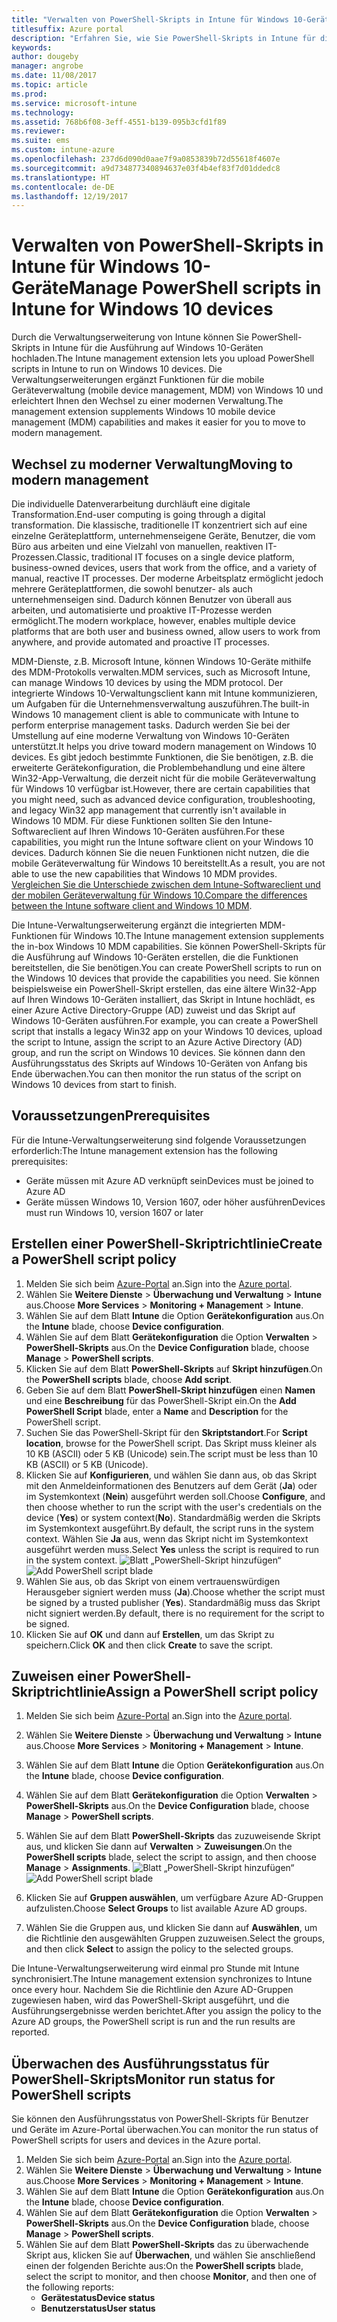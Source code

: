 ```yaml
---
title: "Verwalten von PowerShell-Skripts in Intune für Windows 10-Geräte"
titlesuffix: Azure portal
description: "Erfahren Sie, wie Sie PowerShell-Skripts in Intune für die Ausführung auf Windows 10-Geräten hochladen."
keywords: 
author: dougeby
manager: angrobe
ms.date: 11/08/2017
ms.topic: article
ms.prod: 
ms.service: microsoft-intune
ms.technology: 
ms.assetid: 768b6f08-3eff-4551-b139-095b3cfd1f89
ms.reviewer: 
ms.suite: ems
ms.custom: intune-azure
ms.openlocfilehash: 237d6d090d0aae7f9a0853839b72d55618f4607e
ms.sourcegitcommit: a9d734877340894637e03f4b4ef83f7d01ddedc8
ms.translationtype: HT
ms.contentlocale: de-DE
ms.lasthandoff: 12/19/2017
---
```

# <a name="manage-powershell-scripts-in-intune-for-windows-10-devices"></a><span data-ttu-id="59d6e-103">Verwalten von PowerShell-Skripts in Intune für Windows 10-Geräte</span><span class="sxs-lookup"><span data-stu-id="59d6e-103">Manage PowerShell scripts in Intune for Windows 10 devices</span></span>
<span data-ttu-id="59d6e-104">Durch die Verwaltungserweiterung von Intune können Sie PowerShell-Skripts in Intune für die Ausführung auf Windows 10-Geräten hochladen.</span><span class="sxs-lookup"><span data-stu-id="59d6e-104">The Intune management extension lets you upload PowerShell scripts in Intune to run on Windows 10 devices.</span></span> <span data-ttu-id="59d6e-105">Die Verwaltungserweiterungen ergänzt Funktionen für die mobile Geräteverwaltung (mobile device management, MDM) von Windows 10 und erleichtert Ihnen den Wechsel zu einer modernen Verwaltung.</span><span class="sxs-lookup"><span data-stu-id="59d6e-105">The management extension supplements Windows 10 mobile device management (MDM) capabilities and makes it easier for you to move to modern management.</span></span>

## <a name="moving-to-modern-management"></a><span data-ttu-id="59d6e-106">Wechsel zu moderner Verwaltung</span><span class="sxs-lookup"><span data-stu-id="59d6e-106">Moving to modern management</span></span>
<span data-ttu-id="59d6e-107">Die individuelle Datenverarbeitung durchläuft eine digitale Transformation.</span><span class="sxs-lookup"><span data-stu-id="59d6e-107">End-user computing is going through a digital transformation.</span></span> <span data-ttu-id="59d6e-108">Die klassische, traditionelle IT konzentriert sich auf eine einzelne Geräteplattform, unternehmenseigene Geräte, Benutzer, die vom Büro aus arbeiten und eine Vielzahl von manuellen, reaktiven IT-Prozessen.</span><span class="sxs-lookup"><span data-stu-id="59d6e-108">Classic, traditional IT focuses on a single device platform, business-owned devices, users that work from the office, and a variety of manual, reactive IT processes.</span></span> <span data-ttu-id="59d6e-109">Der moderne Arbeitsplatz ermöglicht jedoch mehrere Geräteplattformen, die sowohl benutzer- als auch unternehmenseigen sind. Dadurch können Benutzer von überall aus arbeiten, und automatisierte und proaktive IT-Prozesse werden ermöglicht.</span><span class="sxs-lookup"><span data-stu-id="59d6e-109">The modern workplace, however, enables multiple device platforms that are both user and business owned, allow users to work from anywhere, and provide automated and proactive IT processes.</span></span> 

<span data-ttu-id="59d6e-110">MDM-Dienste, z.B. Microsoft Intune, können Windows 10-Geräte mithilfe des MDM-Protokolls verwalten.</span><span class="sxs-lookup"><span data-stu-id="59d6e-110">MDM services, such as Microsoft Intune, can manage Windows 10 devices by using the MDM protocol.</span></span> <span data-ttu-id="59d6e-111">Der integrierte Windows 10-Verwaltungsclient kann mit Intune kommunizieren, um Aufgaben für die Unternehmensverwaltung auszuführen.</span><span class="sxs-lookup"><span data-stu-id="59d6e-111">The built-in Windows 10 management client is able to communicate with Intune to perform enterprise management tasks.</span></span> <span data-ttu-id="59d6e-112">Dadurch werden Sie bei der Umstellung auf eine moderne Verwaltung von Windows 10-Geräten unterstützt.</span><span class="sxs-lookup"><span data-stu-id="59d6e-112">It helps you drive toward modern management on Windows 10 devices.</span></span> <span data-ttu-id="59d6e-113">Es gibt jedoch bestimmte Funktionen, die Sie benötigen, z.B. die erweiterte Gerätekonfiguration, die Problembehandlung und eine ältere Win32-App-Verwaltung, die derzeit nicht für die mobile Geräteverwaltung für Windows 10 verfügbar ist.</span><span class="sxs-lookup"><span data-stu-id="59d6e-113">However, there are certain capabilities that you might need, such as advanced device configuration, troubleshooting, and legacy Win32 app management that currently isn't available in Windows 10 MDM.</span></span> <span data-ttu-id="59d6e-114">Für diese Funktionen sollten Sie den Intune-Softwareclient auf Ihren Windows 10-Geräten ausführen.</span><span class="sxs-lookup"><span data-stu-id="59d6e-114">For these capabilities, you might run the Intune software client on your Windows 10 devices.</span></span> <span data-ttu-id="59d6e-115">Dadurch können Sie die neuen Funktionen nicht nutzen, die die mobile Geräteverwaltung für Windows 10 bereitstellt.</span><span class="sxs-lookup"><span data-stu-id="59d6e-115">As a result, you are not able to use the new capabilities that Windows 10 MDM provides.</span></span> <span data-ttu-id="59d6e-116">[Vergleichen Sie die Unterschiede zwischen dem Intune-Softwareclient und der mobilen Geräteverwaltung für Windows 10.](https://docs.microsoft.com/intune-classic/deploy-use/pc-management-comparison)</span><span class="sxs-lookup"><span data-stu-id="59d6e-116">[Compare the differences between the Intune software client and Windows 10 MDM](https://docs.microsoft.com/intune-classic/deploy-use/pc-management-comparison).</span></span>

<span data-ttu-id="59d6e-117">Die Intune-Verwaltungserweiterung ergänzt die integrierten MDM-Funktionen für Windows 10.</span><span class="sxs-lookup"><span data-stu-id="59d6e-117">The Intune management extension supplements the in-box Windows 10 MDM capabilities.</span></span> <span data-ttu-id="59d6e-118">Sie können PowerShell-Skripts für die Ausführung auf Windows 10-Geräten erstellen, die die Funktionen bereitstellen, die Sie benötigen.</span><span class="sxs-lookup"><span data-stu-id="59d6e-118">You can create PowerShell scripts to run on the Windows 10 devices that provide the capabilities you need.</span></span> <span data-ttu-id="59d6e-119">Sie können beispielsweise ein PowerShell-Skript erstellen, das eine ältere Win32-App auf Ihren Windows 10-Geräten installiert, das Skript in Intune hochlädt, es einer Azure Active Directory-Gruppe (AD) zuweist und das Skript auf Windows 10-Geräten ausführen.</span><span class="sxs-lookup"><span data-stu-id="59d6e-119">For example, you can create a PowerShell script that installs a legacy Win32 app on your Windows 10 devices, upload the script to Intune, assign the script to an Azure Active Directory (AD) group, and run the script on Windows 10 devices.</span></span> <span data-ttu-id="59d6e-120">Sie können dann den Ausführungsstatus des Skripts auf Windows 10-Geräten von Anfang bis Ende überwachen.</span><span class="sxs-lookup"><span data-stu-id="59d6e-120">You can then monitor the run status of the script on Windows 10 devices from start to finish.</span></span>

## <a name="prerequisites"></a><span data-ttu-id="59d6e-121">Voraussetzungen</span><span class="sxs-lookup"><span data-stu-id="59d6e-121">Prerequisites</span></span>
<span data-ttu-id="59d6e-122">Für die Intune-Verwaltungserweiterung sind folgende Voraussetzungen erforderlich:</span><span class="sxs-lookup"><span data-stu-id="59d6e-122">The Intune management extension has the following prerequisites:</span></span>
- <span data-ttu-id="59d6e-123">Geräte müssen mit Azure AD verknüpft sein</span><span class="sxs-lookup"><span data-stu-id="59d6e-123">Devices must be joined to Azure AD</span></span>
- <span data-ttu-id="59d6e-124">Geräte müssen Windows 10, Version 1607, oder höher ausführen</span><span class="sxs-lookup"><span data-stu-id="59d6e-124">Devices must run Windows 10, version 1607 or later</span></span>

## <a name="create-a-powershell-script-policy"></a><span data-ttu-id="59d6e-125">Erstellen einer PowerShell-Skriptrichtlinie</span><span class="sxs-lookup"><span data-stu-id="59d6e-125">Create a PowerShell script policy</span></span> 
1. <span data-ttu-id="59d6e-126">Melden Sie sich beim [Azure-Portal](https://portal.azure.com) an.</span><span class="sxs-lookup"><span data-stu-id="59d6e-126">Sign into the [Azure portal](https://portal.azure.com).</span></span>
2. <span data-ttu-id="59d6e-127">Wählen Sie **Weitere Dienste** > **Überwachung und Verwaltung** > **Intune** aus.</span><span class="sxs-lookup"><span data-stu-id="59d6e-127">Choose **More Services** > **Monitoring + Management** > **Intune**.</span></span>
3. <span data-ttu-id="59d6e-128">Wählen Sie auf dem Blatt **Intune** die Option **Gerätekonfiguration** aus.</span><span class="sxs-lookup"><span data-stu-id="59d6e-128">On the **Intune** blade, choose **Device configuration**.</span></span>
4. <span data-ttu-id="59d6e-129">Wählen Sie auf dem Blatt **Gerätekonfiguration** die Option **Verwalten** > **PowerShell-Skripts** aus.</span><span class="sxs-lookup"><span data-stu-id="59d6e-129">On the **Device Configuration** blade, choose **Manage** > **PowerShell scripts**.</span></span>
5. <span data-ttu-id="59d6e-130">Klicken Sie auf dem Blatt **PowerShell-Skripts** auf **Skript hinzufügen**.</span><span class="sxs-lookup"><span data-stu-id="59d6e-130">On the **PowerShell scripts** blade, choose **Add script**.</span></span>
6. <span data-ttu-id="59d6e-131">Geben Sie auf dem Blatt **PowerShell-Skript hinzufügen** einen **Namen** und eine **Beschreibung** für das PowerShell-Skript ein.</span><span class="sxs-lookup"><span data-stu-id="59d6e-131">On the **Add PowerShell Script** blade, enter a **Name** and **Description** for the PowerShell script.</span></span>
7. <span data-ttu-id="59d6e-132">Suchen Sie das PowerShell-Skript für den **Skriptstandort**.</span><span class="sxs-lookup"><span data-stu-id="59d6e-132">For **Script location**, browse for the PowerShell script.</span></span> <span data-ttu-id="59d6e-133">Das Skript muss kleiner als 10 KB (ASCII) oder 5 KB (Unicode) sein.</span><span class="sxs-lookup"><span data-stu-id="59d6e-133">The script must be less than 10 KB (ASCII) or 5 KB (Unicode).</span></span>
8. <span data-ttu-id="59d6e-134">Klicken Sie auf **Konfigurieren**, und wählen Sie dann aus, ob das Skript mit den Anmeldeinformationen des Benutzers auf dem Gerät (**Ja**) oder im Systemkontext (**Nein**) ausgeführt werden soll.</span><span class="sxs-lookup"><span data-stu-id="59d6e-134">Choose **Configure**, and then choose whether to run the script with the user's credentials on the device (**Yes**) or system context(**No**).</span></span> <span data-ttu-id="59d6e-135">Standardmäßig werden die Skripts im Systemkontext ausgeführt.</span><span class="sxs-lookup"><span data-stu-id="59d6e-135">By default, the script runs in the system context.</span></span> <span data-ttu-id="59d6e-136">Wählen Sie **Ja** aus, wenn das Skript nicht im Systemkontext ausgeführt werden muss.</span><span class="sxs-lookup"><span data-stu-id="59d6e-136">Select **Yes** unless the script is required to run in the system context.</span></span> 
  <span data-ttu-id="59d6e-137">![Blatt „PowerShell-Skript hinzufügen“](./media/mgmt-extension-add-script.png)</span><span class="sxs-lookup"><span data-stu-id="59d6e-137">![Add PowerShell script blade](./media/mgmt-extension-add-script.png)</span></span>
9. <span data-ttu-id="59d6e-138">Wählen Sie aus, ob das Skript von einem vertrauenswürdigen Herausgeber signiert werden muss (**Ja**).</span><span class="sxs-lookup"><span data-stu-id="59d6e-138">Choose whether the script must be signed by a trusted publisher (**Yes**).</span></span> <span data-ttu-id="59d6e-139">Standardmäßig muss das Skript nicht signiert werden.</span><span class="sxs-lookup"><span data-stu-id="59d6e-139">By default, there is no requirement for the script to be signed.</span></span> 
10. <span data-ttu-id="59d6e-140">Klicken Sie auf **OK** und dann auf **Erstellen**, um das Skript zu speichern.</span><span class="sxs-lookup"><span data-stu-id="59d6e-140">Click **OK** and then click **Create** to save the script.</span></span>

## <a name="assign-a-powershell-script-policy"></a><span data-ttu-id="59d6e-141">Zuweisen einer PowerShell-Skriptrichtlinie</span><span class="sxs-lookup"><span data-stu-id="59d6e-141">Assign a PowerShell script policy</span></span>
1. <span data-ttu-id="59d6e-142">Melden Sie sich beim [Azure-Portal](https://portal.azure.com) an.</span><span class="sxs-lookup"><span data-stu-id="59d6e-142">Sign into the [Azure portal](https://portal.azure.com).</span></span>
2. <span data-ttu-id="59d6e-143">Wählen Sie **Weitere Dienste** > **Überwachung und Verwaltung** > **Intune** aus.</span><span class="sxs-lookup"><span data-stu-id="59d6e-143">Choose **More Services** > **Monitoring + Management** > **Intune**.</span></span>
3. <span data-ttu-id="59d6e-144">Wählen Sie auf dem Blatt **Intune** die Option **Gerätekonfiguration** aus.</span><span class="sxs-lookup"><span data-stu-id="59d6e-144">On the **Intune** blade, choose **Device configuration**.</span></span>
4. <span data-ttu-id="59d6e-145">Wählen Sie auf dem Blatt **Gerätekonfiguration** die Option **Verwalten** > **PowerShell-Skripts** aus.</span><span class="sxs-lookup"><span data-stu-id="59d6e-145">On the **Device Configuration** blade, choose **Manage** > **PowerShell scripts**.</span></span>
5. <span data-ttu-id="59d6e-146">Wählen Sie auf dem Blatt **PowerShell-Skripts** das zuzuweisende Skript aus, und klicken Sie dann auf **Verwalten** > **Zuweisungen**.</span><span class="sxs-lookup"><span data-stu-id="59d6e-146">On the **PowerShell scripts** blade, select the script to assign, and then choose **Manage** > **Assignments**.</span></span>
  <span data-ttu-id="59d6e-147">![Blatt „PowerShell-Skript hinzufügen“](./media/mgmt-extension-assignments.png)</span><span class="sxs-lookup"><span data-stu-id="59d6e-147">![Add PowerShell script blade](./media/mgmt-extension-assignments.png)</span></span>
 
6. <span data-ttu-id="59d6e-148">Klicken Sie auf **Gruppen auswählen**, um verfügbare Azure AD-Gruppen aufzulisten.</span><span class="sxs-lookup"><span data-stu-id="59d6e-148">Choose **Select Groups** to list available Azure AD groups.</span></span> 
7. <span data-ttu-id="59d6e-149">Wählen Sie die Gruppen aus, und klicken Sie dann auf **Auswählen**, um die Richtlinie den ausgewählten Gruppen zuzuweisen.</span><span class="sxs-lookup"><span data-stu-id="59d6e-149">Select the groups, and then click **Select** to assign the policy to the selected groups.</span></span>

<span data-ttu-id="59d6e-150">Die Intune-Verwaltungserweiterung wird einmal pro Stunde mit Intune synchronisiert.</span><span class="sxs-lookup"><span data-stu-id="59d6e-150">The Intune management extension synchronizes to Intune once every hour.</span></span> <span data-ttu-id="59d6e-151">Nachdem Sie die Richtlinie den Azure AD-Gruppen zugewiesen haben, wird das PowerShell-Skript ausgeführt, und die Ausführungsergebnisse werden berichtet.</span><span class="sxs-lookup"><span data-stu-id="59d6e-151">After you assign the policy to the Azure AD groups, the PowerShell script is run and the run results are reported.</span></span> 
 
## <a name="monitor-run-status-for-powershell-scripts"></a><span data-ttu-id="59d6e-152">Überwachen des Ausführungsstatus für PowerShell-Skripts</span><span class="sxs-lookup"><span data-stu-id="59d6e-152">Monitor run status for PowerShell scripts</span></span>
<span data-ttu-id="59d6e-153">Sie können den Ausführungsstatus von PowerShell-Skripts für Benutzer und Geräte im Azure-Portal überwachen.</span><span class="sxs-lookup"><span data-stu-id="59d6e-153">You can monitor the run status of PowerShell scripts for users and devices in the Azure portal.</span></span>
1. <span data-ttu-id="59d6e-154">Melden Sie sich beim [Azure-Portal](https://portal.azure.com) an.</span><span class="sxs-lookup"><span data-stu-id="59d6e-154">Sign into the [Azure portal](https://portal.azure.com).</span></span>
2. <span data-ttu-id="59d6e-155">Wählen Sie **Weitere Dienste** > **Überwachung und Verwaltung** > **Intune** aus.</span><span class="sxs-lookup"><span data-stu-id="59d6e-155">Choose **More Services** > **Monitoring + Management** > **Intune**.</span></span>
3. <span data-ttu-id="59d6e-156">Wählen Sie auf dem Blatt **Intune** die Option **Gerätekonfiguration** aus.</span><span class="sxs-lookup"><span data-stu-id="59d6e-156">On the **Intune** blade, choose **Device configuration**.</span></span>
4. <span data-ttu-id="59d6e-157">Wählen Sie auf dem Blatt **Gerätekonfiguration** die Option **Verwalten** > **PowerShell-Skripts** aus.</span><span class="sxs-lookup"><span data-stu-id="59d6e-157">On the **Device Configuration** blade, choose **Manage** > **PowerShell scripts**.</span></span>
5. <span data-ttu-id="59d6e-158">Wählen Sie auf dem Blatt **PowerShell-Skripts** das zu überwachende Skript aus, klicken Sie auf **Überwachen**, und wählen Sie anschließend einen der folgenden Berichte aus:</span><span class="sxs-lookup"><span data-stu-id="59d6e-158">On the **PowerShell scripts** blade, select the script to monitor, and then choose **Monitor**, and then one of the following reports:</span></span>
   - <span data-ttu-id="59d6e-159">**Gerätestatus**</span><span class="sxs-lookup"><span data-stu-id="59d6e-159">**Device status**</span></span>
   - <span data-ttu-id="59d6e-160">**Benutzerstatus**</span><span class="sxs-lookup"><span data-stu-id="59d6e-160">**User status**</span></span>
